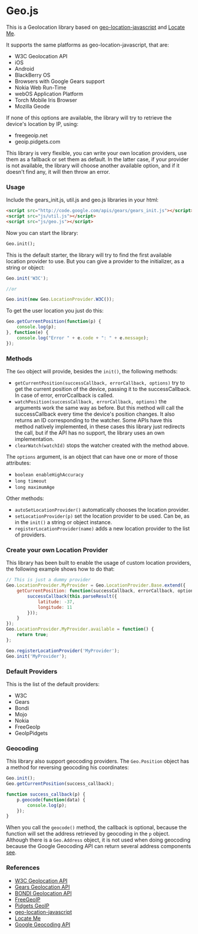 Geo.js
======

This is a Geolocation library based on [geo-location-javascript](http://code.google.com/p/geo-location-javascript/) and [Locate Me](https://github.com/rmoriz/locate_me).

It supports the same platforms as geo-location-javascript, that are:

* W3C Geolocation API
* iOS
* Android
* BlackBerry OS
* Browsers with Google Gears support
* Nokia Web Run-Time
* webOS Application Platform
* Torch Mobile Iris Browser
* Mozilla Geode

If none of this options are available, the library will try to retrieve the device's location by IP, using:

* freegeoip.net
* geoip.pidgets.com

This library is very flexible, you can write your own location providers, use them as a fallback or set them as default. In the latter case, if your provider is not available, the library will choose another available option, and if it doesn't find any, it will then throw an error.

### Usage ###

Include the gears_init.js, util.js and geo.js libraries in your html:


```html
<script src="http://code.google.com/apis/gears/gears_init.js"></script>
<script src="js/util.js"></script>
<script src="js/geo.js"></script>
```

Now you can start the library:


```html
Geo.init();
```

This is the default starter, the library will try to find the first available location provider to use. But you can give a provider to the initializer, as a string or object:


```javascript
Geo.init('W3C');

//or

Geo.init(new Geo.LocationProvider.W3C());
```

To get the user location you just do this:


```javascript
Geo.getCurrentPosition(function(p) {
	console.log(p);
}, function(e) {
	console.log("Error " + e.code + ": " + e.message);
});
```

### Methods ###

The `Geo` object will provide, besides the `init()`, the following methods:

* `getCurrentPosition(successCallback, errorCallback, options)` try to get the current position of the device, passing it to the successCallback. In case of error, errorCcallback is called.
* `watchPosition(successCallback, errorCallback, options)` the arguments work the same way as before. But this method will call the successCallback every time the device's position changes. It also returns an ID corresponding to the watcher. Some APIs have this method natively implemented, in these cases this library just redirects the call, but if the API has no support, the library uses an own implementation.
* `clearWatch(watchId)` stops the watcher created with the method above.

The `options` argument, is an object that can have one or more of those attributes:

* `boolean enableHighAccuracy`
* `long timeout`
* `long maximumAge`


Other methods:

* `autoSetLocationProvider()` automatically chooses the location provider.
* `setLocationProvider(p)` set the location provider to be used. Can be, as in the `init()` a string or object instance.
* `registerLocationProvider(name)` adds a new location provider to the list of providers.


### Create your own Location Provider ###

This library has been built to enable the usage of custom location providers, the following example shows how to do that:

```javascript
// This is just a dummy provider
Geo.LocationProvider.MyProvider = Geo.LocationProvider.Base.extend({
	getCurrentPosition: function(successCallback, errorCallback, options) {
		successCallback(this.parseResult({
			latitude: -37,
			longitude: 11
		}));
	}
});
Geo.LocationProvider.MyProvider.available = function() {
	return true;
};

Geo.registerLocationProvider('MyProvider');
Geo.init('MyProvider');
```


### Default Providers ###

This is the list of the default providers:

* W3C
* Gears
* Bondi
* Mojo
* Nokia
* FreeGeoIp
* GeoIpPidgets


### Geocoding ###

This library also support geocoding providers. The `Geo.Position` object has a method for reversing geocoding his coordinates:

```javascript
Geo.init();
Geo.getCurrentPosition(success_callback);

function success_callback(p) {
	p.geocode(function(data) {
		console.log(p);
	});
}
```

When you call the `geocode()` method, the callback is optional, because the function will set the address retrieved by geocoding in the `p` object. Although there is a `Geo.Address` object, it is not used when doing geocoding because the Google Geocoding API can return several address components [see](http://code.google.com/intl/en/apis/maps/documentation/geocoding/#Types).

### References ###

* [W3C Geolocation API](http://www.w3.org/TR/geolocation-API/)
* [Gears Geolocation API](http://code.google.com/intl/pt-BR/apis/gears/api_geolocation.html)
* [BONDI Geolocation API](http://www.omtp.org/1.1/apis/geolocation.html)
* [FreeGeoIP](http://freegeoip.net/static/index.html)
* [Pidgets GeoIP](http://geoip.pidgets.com/)
* [geo-location-javascript](http://code.google.com/p/geo-location-javascript/)
* [Locate Me](https://github.com/rmoriz/locate_me)
* [Google Geocoding API](http://code.google.com/intl/en/apis/maps/documentation/geocoding/)

